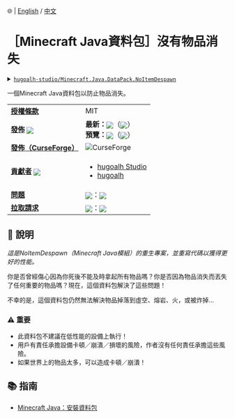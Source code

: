 🌐 | [English](./README.md) / [中文](./README-zh-TW.md)

# ［Minecraft Java資料包］沒有物品消失

<details>
  <summary><a href="https://github.com/hugoalh-studio/Minecraft.Java.DataPack.NoItemDespawn"><code>hugoalh-studio/Minecraft.Java.DataPack.NoItemDespawn</code></a></summary>
  <img align="center" alt="GitHub語言總數" src="https://img.shields.io/github/languages/count/hugoalh-studio/Minecraft.Java.DataPack.NoItemDespawn?label=%E8%AA%9E%E8%A8%80%E7%B8%BD%E6%95%B8&logo=github&logoColor=ffffff&style=flat-square" />
  <img align="center" alt="GitHub熱門語言" src="https://img.shields.io/github/languages/top/hugoalh-studio/Minecraft.Java.DataPack.NoItemDespawn?logo=github&logoColor=ffffff&style=flat-square" />
  <img align="center" alt="GitHub儲存庫大小" src="https://img.shields.io/github/repo-size/hugoalh-studio/Minecraft.Java.DataPack.NoItemDespawn?label=%E5%84%B2%E5%AD%98%E5%BA%AB%E5%A4%A7%E5%B0%8F&logo=github&logoColor=ffffff&style=flat-square" />
  <img align="center" alt="GitHub代碼大小" src="https://img.shields.io/github/languages/code-size/hugoalh-studio/Minecraft.Java.DataPack.NoItemDespawn?label=%E4%BB%A3%E7%A2%BC%E5%A4%A7%E5%B0%8F&logo=github&logoColor=ffffff&style=flat-square" />
  <img align="center" alt="GitHub觀察者" src="https://img.shields.io/github/watchers/hugoalh-studio/Minecraft.Java.DataPack.NoItemDespawn?label=%E8%A7%80%E5%AF%9F%E8%80%85&logo=github&logoColor=ffffff&style=flat-square" />
  <img align="center" alt="GitHub星" src="https://img.shields.io/github/stars/hugoalh-studio/Minecraft.Java.DataPack.NoItemDespawn?label=%E6%98%9F&logo=github&logoColor=ffffff&style=flat-square" />
  <img align="center" alt="GitHub分支" src="https://img.shields.io/github/forks/hugoalh-studio/Minecraft.Java.DataPack.NoItemDespawn?label=%E5%88%86%E6%94%AF&logo=github&logoColor=ffffff&style=flat-square" />
</details>

一個Minecraft Java資料包以防止物品消失。

<table>
  <tr>
    <td><a href="./LICENSE-zh-TW.md"><b>授權條款</b></a></td>
    <td>MIT</td>
  </tr>
  <tr>
    <td><a href="https://github.com/hugoalh-studio/Minecraft.Java.DataPack.NoItemDespawn/releases"><b>發佈</b></a> <img align="center" src="https://img.shields.io/github/downloads/hugoalh-studio/Minecraft.Java.DataPack.NoItemDespawn/total?label=%20&style=flat-square" /></td>
    <td>
      <b>最新：</b><img align="center" src="https://img.shields.io/github/release/hugoalh-studio/Minecraft.Java.DataPack.NoItemDespawn?sort=semver&label=%20&style=flat-square" />（<img align="center" src="https://img.shields.io/github/release-date/hugoalh-studio/Minecraft.Java.DataPack.NoItemDespawn?label=%20&style=flat-square" />）<br />
      <b>預覽：</b><img align="center" src="https://img.shields.io/github/release/hugoalh-studio/Minecraft.Java.DataPack.NoItemDespawn?include_prereleases&sort=semver&label=%20&style=flat-square" />（<img align="center" src="https://img.shields.io/github/release-date-pre/hugoalh-studio/Minecraft.Java.DataPack.NoItemDespawn?label=%20&style=flat-square" />）
    </td>
  </tr>
  <tr>
    <td><a href="https://www.curseforge.com/minecraft/customization/no-item-despawn"><b>發佈（CurseForge）</b></a></td>
    <td><img align="center" alt="CurseForge" src="https://img.shields.io/static/v1?style=flat-square&logo=curseforge&label=curseforge&message=%20&color=orange" /></td>
  </tr>
  <tr>
    <td><a href="https://github.com/hugoalh-studio/Minecraft.Java.DataPack.NoItemDespawn/graphs/contributors"><b>貢獻者</b></a> <img align="center" src="https://img.shields.io/github/contributors/hugoalh-studio/Minecraft.Java.DataPack.NoItemDespawn?label=%20&style=flat-square" /></td>
    <td><ul>
        <li><a href="https://github.com/hugoalh-studio">hugoalh Studio</a></li>
        <li><a href="https://github.com/hugoalh">hugoalh</a></li>
    </ul></td>
  </tr>
  <tr>
    <td><a href="https://github.com/hugoalh-studio/Minecraft.Java.DataPack.NoItemDespawn/issues?q=is%3Aissue"><b>問題</b></a></td>
    <td><img align="center" src="https://img.shields.io/github/issues-raw/hugoalh-studio/Minecraft.Java.DataPack.NoItemDespawn?label=%20&style=flat-square" />：<img align="center" src="https://img.shields.io/github/issues-closed-raw/hugoalh-studio/Minecraft.Java.DataPack.NoItemDespawn?label=%20&style=flat-square" /></td>
  </tr>
  <tr>
    <td><a href="https://github.com/hugoalh-studio/Minecraft.Java.DataPack.NoItemDespawn/pulls?q=is%3Apr"><b>拉取請求</b></a></td>
    <td><img align="center" src="https://img.shields.io/github/issues-pr-raw/hugoalh-studio/Minecraft.Java.DataPack.NoItemDespawn?label=%20&style=flat-square" />：<img align="center" src="https://img.shields.io/github/issues-pr-closed-raw/hugoalh-studio/Minecraft.Java.DataPack.NoItemDespawn?label=%20&style=flat-square" /></td>
  </tr>
</table>

## 📜 說明

*這是NoItemDespawn（Minecraft Java模組）的重生專案，並重寫代碼以獲得更好的性能。*

你是否曾經傷心因為你死後不能及時拿起所有物品嗎？你是否因為物品消失而丟失了任何重要的物品嗎？現在，這個資料包解決了這些問題！

不幸的是，這個資料包仍然無法解決物品掉落到虛空、熔岩、火，或被炸掉…

### ⚠ 重要

- 此資料包不建議在低性能的設備上執行！
- 用戶有責任承擔設備卡頓／崩潰／損壞的風險，作者沒有任何責任承擔這些風險。
- 如果世界上的物品太多，可以造成卡頓／崩潰！

## 📚 指南

- [Minecraft Java：安裝資料包](https://minecraft-zh.gamepedia.com/%E6%95%99%E7%A8%8B/%E5%AE%89%E8%A3%85%E6%95%B0%E6%8D%AE%E5%8C%85?variant=zh-tw)
